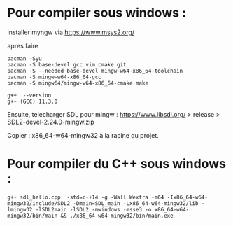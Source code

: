 # Pour compiler sous windows : 

installer myngw via https://www.msys2.org/

apres faire
```
pacman -Syu
pacman -S base-devel gcc vim cmake git
pacman -S --needed base-devel mingw-w64-x86_64-toolchain
pacman -S mingw-w64-x86_64-gcc
pacman -S mingw64/mingw-w64-x86_64-cmake make
```

```
g++  --version
g++ (GCC) 11.3.0
```

Ensuite, telecharger SDL pour mingw : 
https://www.libsdl.org/ > release > SDL2-devel-2.24.0-mingw.zip

Copier : x86_64-w64-mingw32 à la racine du projet.

# Pour compiler du C++ sous windows : 

```
g++ sdl_hello.cpp  -std=c++14 -g -Wall Wextra -m64 -Ix86_64-w64-mingw32/include/SDL2 -Dmain=SDL_main -Lx86_64-w64-mingw32/lib -lmingw32 -lSDL2main -lSDL2 -mwindows -msse3 -o x86_64-w64-mingw32/bin/main && ./x86_64-w64-mingw32/bin/main.exe
```

